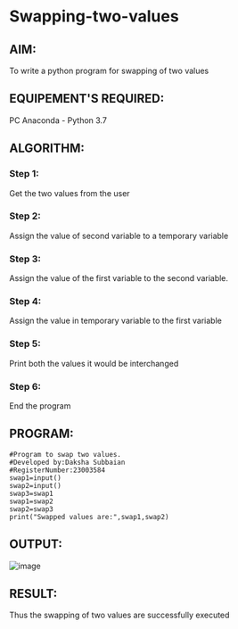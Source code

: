 # Swapping-two-values
## AIM:
To write a python program for swapping of two values
## EQUIPEMENT'S REQUIRED: 
PC
Anaconda - Python 3.7
## ALGORITHM: 
### Step 1:
Get the two values from the user
### Step 2: 
Assign the value of second variable to a temporary variable 
### Step 3: 
Assign the value of the first variable to the second variable.
### Step 4:  
Assign the value in temporary variable to the first variable
### Step 5: 
Print both the values it would be interchanged
### Step 6: 
End the program
## PROGRAM:
```
#Program to swap two values.
#Developed by:Daksha Subbaian
#RegisterNumber:23003584
swap1=input()
swap2=input()
swap3=swap1
swap1=swap2
swap2=swap3
print("Swapped values are:",swap1,swap2)
```
## OUTPUT:
![image](https://github.com/user-attachments/assets/7353dd9f-446c-412e-a0aa-dc80812ceec5)





## RESULT:
Thus the swapping of two values are successfully executed



